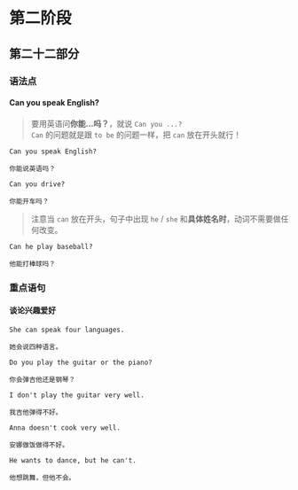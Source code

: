 # 第二阶段

## 第二十二部分

### 语法点

#### Can you speak English?

> 要用英语问**你能...吗？**，就说 `Can you ...?`  
> `Can` 的问题就是跟 `to be` 的问题一样，把 `can` 放在开头就行！

```text
Can you speak English?

你能说英语吗？
```

```text
Can you drive?

你能开车吗？
```

> 注意当 `can` 放在开头，句子中出现 `he` / `she` 和**具体姓名时**，动词不需要做任何改变。

```text
Can he play baseball?

他能打棒球吗？
```

### 重点语句

#### 谈论兴趣爱好

```text
She can speak four languages.

她会说四种语言。
```

```text
Do you play the guitar or the piano?

你会弹吉他还是钢琴？
```

```text
I don't play the guitar very well.

我吉他弹得不好。
```

```text
Anna doesn't cook very well.

安娜做饭做得不好。
```

```text
He wants to dance, but he can't.

他想跳舞，但他不会。
```
